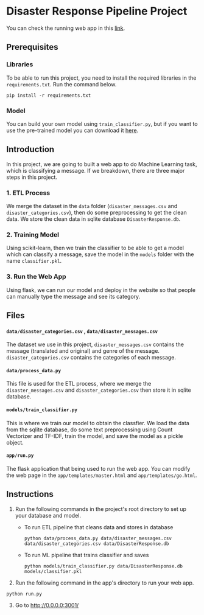 # Disaster Response Pipeline Project

You can check the running web app in this [link](http://206.189.80.196:3000).

## Prerequisites
### Libraries
To be able to run this project, you need to install the required libraries in the `requirements.txt`. Run the command below.
```
pip install -r requirements.txt
```
### Model
You can build your own model using `train_classifier.py`, but if you want to use the pre-trained model you can download it [here](https://drive.google.com/file/d/1ngLraihD2DlodsrLRuz6wLofkWCGaWc5/view?usp=sharing).

## Introduction
In this project, we are going to built a web app to do Machine Learning task, which is classifying a message. If we breakdown, there are three major steps in this project.

### 1. ETL Process
We merge the dataset in the `data` folder (`disaster_messages.csv` and `disaster_categories.csv`), then do some preprocessing to get the clean data. We store the clean data in sqlite database `DisasterResponse.db`.

### 2. Training Model
Using scikit-learn, then we train the classifier to be able to get a model which can classify a message, save the model in the `models` folder with the name `classifier.pkl`.

### 3. Run the Web App
Using flask, we can run our model and deploy in the website so that people can manually type the message and see its category. 

## Files

#### `data/disaster_categories.csv` , `data/disaster_messages.csv`

The dataset we use in this project, `disaster_messages.csv` contains the message (translated and original) and genre of the message. `disaster_categories.csv` contains the categories of each message.

#### `data/process_data.py`

This file is used for the ETL process, where we merge the `disaster_messages.csv` and `disaster_categories.csv` then store it in sqlite database.

#### `models/train_classifier.py`

This is where we train our model to obtain the classfier. We load the data from the sqlite database, do some text preprocessing using Count Vectorizer and TF-IDF, train the model, and save the model as a pickle object.

#### `app/run.py`

The flask application that being used to run the web app. You can modify the web page in the `app/templates/master.html` and `app/templates/go.html`.

## Instructions
1. Run the following commands in the project's root directory to set up your database and model.

    - To run ETL pipeline that cleans data and stores in database
        ```
        python data/process_data.py data/disaster_messages.csv data/disaster_categories.csv data/DisasterResponse.db
        ```
    - To run ML pipeline that trains classifier and saves
        ```
        python models/train_classifier.py data/DisasterResponse.db models/classifier.pkl
        ```

2. Run the following command in the app's directory to run your web app. 
```
python run.py
```

3. Go to http://0.0.0.0:3001/
